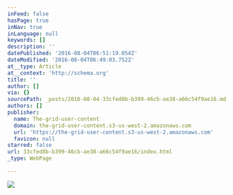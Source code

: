 ```yaml
---
inFeed: false
hasPage: true
inNav: true
inLanguage: null
keywords: []
description: ''
datePublished: '2016-08-04T06:51:19.054Z'
dateModified: '2016-08-04T06:49:03.752Z'
at__type: Article
at__context: 'http://schema.org'
title: ''
author: []
via: {}
sourcePath: _posts/2016-08-04-33cfed8b-b399-46cb-ae38-a66c54f9ae16.md
authors: []
publisher:
  name: The-grid-user-content
  domain: the-grid-user-content.s3-us-west-2.amazonaws.com
  url: 'https://the-grid-user-content.s3-us-west-2.amazonaws.com'
  favicon: null
starred: false
url: 33cfed8b-b399-46cb-ae38-a66c54f9ae16/index.html
_type: WebPage

---
```

![](https://the-grid-user-content.s3-us-west-2.amazonaws.com/362d6cde-57ed-4333-accc-1ecd7d019709.jpg)